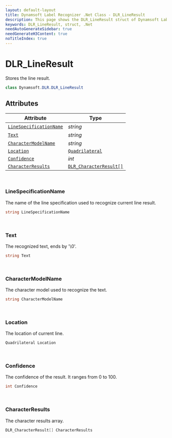 ```yaml
---
layout: default-layout
title: Dynamsoft Label Recognizer .Net Class - DLR_LineResult
description: This page shows the DLR_LineResult struct of Dynamsoft Label Recognizer for .Net Language.
keywords: DLR_LineResult, struct, .Net
needAutoGenerateSidebar: true
needGenerateH3Content: true
noTitleIndex: true
---
```



# DLR_LineResult
Stores the line result.
  
```csharp
class Dynamsoft.DLR.DLR_LineResult
```

## Attributes
  
| Attribute | Type |
|---------- | ---- |
| [`LineSpecificationName`](#linespecificationname) | *string* |
| [`Text`](#text) | *string* |
| [`CharacterModelName`](#charactermodelname) | *string* |
| [`Location`](#location) | [`Quadrilateral`](quadrilateral.md) |
| [`Confidence`](#confidence) | *int* |
| [`CharacterResults`](#characterresults) | [`DLR_CharacterResult[]`](dlr-character-result.md) |


&nbsp;

### LineSpecificationName
The name of the line specification used to recognize current line result.
```csharp
string LineSpecificationName
```

&nbsp;

### Text
The recognized text, ends by '\0'.
```csharp
string Text
```

&nbsp;

### CharacterModelName
The character model used to recognize the text.
```csharp
string CharacterModelName
```

&nbsp;

### Location
The location of current line.
```csharp
Quadrilateral Location
```


&nbsp;

### Confidence
The confidence of the result. It ranges from 0 to 100.
```csharp
int Confidence
```

&nbsp;

### CharacterResults
The character results array.
```csharp
DLR_CharacterResult[] CharacterResults
```

